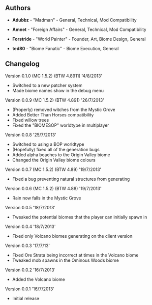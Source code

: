 ## Authors 

- **Adubbz** - "Madman" - General, Technical, Mod Compatibility

- **Amnet** - "Foreign Affairs" - General, Technical, Mod Compatibility

- **Forstride** - "World Painter" - Founder, Art, Biome Design, General

- **ted80** - "Biome Fanatic" - Biome Execution, General

## Changelog 

Version 0.1.0 (MC 1.5.2) (BTW 4.8911) '4/8/2013'
- Switched to a new patcher system
- Made biome names show in the debug menu

Version 0.0.9 (MC 1.5.2) (BTW 4.891) '26/7/2013'
- (Properly) removed witches from the Mystic Grove
- Added Better Than Horses compatibility
- Fixed willow trees
- Fixed the "BIOMESOP" worldtype in multiplayer

Version 0.0.8 '25/7/2013'
- Switched to using a BOP worldtype
- (Hopefully) fixed all of the generation bugs
- Added alpha beaches to the Origin Valley biome
- Changed the Origin Valley biome colours

Version 0.0.7 (MC 1.5.2) (BTW 4.89) '19/7/2013'
- Fixed a bug preventing natural structures from generating

Version 0.0.6 (MC 1.5.2) (BTW 4.88) '19/7/2013'
- Rain now falls in the Mystic Grove

Version 0.0.5 '18/7/2013'
- Tweaked the potential biomes that the player can initially spawn in

Version 0.0.4 '18/7/2013'
- Fixed only Volcano biomes generating on the client version

Version 0.0.3 '17/7/13'
- Fixed Ore Strata being incorrect at times in the Volcano biome
- Tweaked mob spawns in the Ominous Woods biome

Version 0.0.2 '16/7/2013'
- Added the Volcano biome

Version 0.0.1  '16/7/2013'
- Initial release
